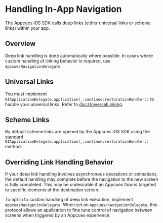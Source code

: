 # Handling In-App Navigation

The Appcues iOS SDK calls deep links (either universal links or scheme links) within your app.

## Overview

Deep link handling is done automatically where possible. In cases where custom handling of linking behavior is required, use ``AppcuesNavigationDelegate``.

## Universal Links

You must implement `UIApplicationDelegate.application(_:continue:restorationHandler:)` to handle your universal links. Refer to <doc:UniversalLinking>.

## Scheme Links

By default scheme links are opened by the Appcues iOS SDK using the standard `UIApplicationDelegate.application(_:continue:restorationHandler:)` method.

## Overriding Link Handling Behavior

If your deep link handling involves asynchronous operations or animations, the default handling may complete before the navigation to the new screen is fully completed. This may be undesirable if an Appcues flow is targeted to specific elements of the destination screen.

To opt in to custom handling of deep link execution, implement ``AppcuesNavigationDelegate``. When set on ``Appcues/navigationDelegate``, this protocol allows an application to fine tune control of navigation between screens when triggered by an Appcues experience.
